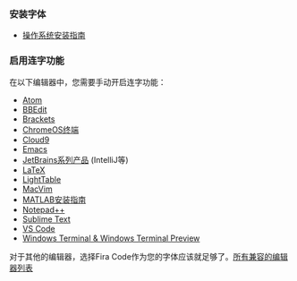 ### 安装字体

- [操作系统安装指南](https://github.com/tonsky/FiraCode/wiki/Installing)

### 启用连字功能

在以下编辑器中，您需要手动开启连字功能：

- [Atom](https://github.com/tonsky/FiraCode/wiki/Atom-instructions)
- [BBEdit](https://github.com/tonsky/FiraCode/wiki/BBEdit-instructions)
- [Brackets](https://github.com/tonsky/FiraCode/wiki/Brackets-Instructions/)
- [ChromeOS终端](https://github.com/tonsky/FiraCode/wiki/ChromeOS-Terminal)
- [Cloud9](https://github.com/tonsky/FiraCode/wiki/cloud9-instructions)
- [Emacs](https://github.com/tonsky/FiraCode/wiki/Emacs-instructions)
- [JetBrains系列产品](https://github.com/tonsky/FiraCode/wiki/Intellij-products-instructions) (IntelliJ等)
- [LaTeX](https://github.com/tonsky/FiraCode/wiki/LaTeX-instructions)
- [LightTable](https://github.com/tonsky/FiraCode/wiki/LightTable-instructions)
- [MacVim](https://github.com/tonsky/FiraCode/wiki/MacVim-instructions)
- [MATLAB安装指南](https://github.com/tonsky/FiraCode/wiki/MATLAB-for-Windows-Instructions)
- [Notepad++](https://github.com/tonsky/FiraCode/wiki/Notepad-Plus-Plus-instructions)
- [Sublime Text](https://github.com/tonsky/FiraCode/wiki/Sublime-Text-Instructions)
- [VS Code](https://github.com/tonsky/FiraCode/wiki/VS-Code-Instructions)
- [Windows Terminal & Windows Terminal Preview](https://github.com/tonsky/FiraCode/wiki/Windows-Terminal-&-Windows-Terminal-Preview)

对于其他的编辑器，选择Fira Code作为您的字体应该就足够了。[所有兼容的编辑器列表](https://github.com/tonsky/FiraCode#editor-compatibility-list)